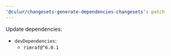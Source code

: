 ```yaml
---
'@culur/changesets-generate-dependencies-changesets': patch
---
```


Update dependencies:

- `devDependencies`:
  - `rimraf@^6.0.1`
